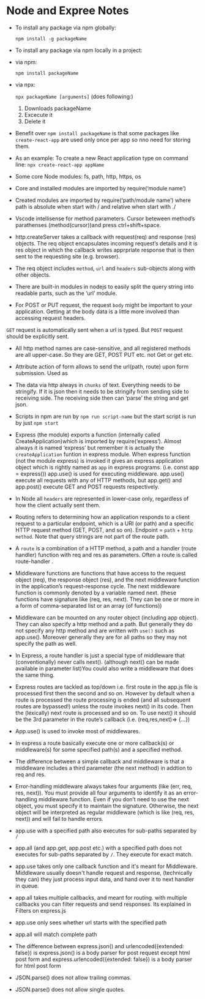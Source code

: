 # Node and Expree Notes

- To install any package via npm globally:

  `npm install -g packageName`

- To install any package via npm locally in a project:

- via npm:

  `npm install packageName`

- via npx:

  `npx packageName [arguments]` (does following:)

  1. Downloads packageName
  2. Excecute it
  3. Delete it

- Benefit over `npm install packageName` is that some packages like `create-react-app` are used only once per app so nno need for storing them.

- As an example: To create a new React application type on command line:
  `npx create-react-app appName`

- Some core Node modules: fs, path, http, https, os

- Core and installed modules are imported by require(‘module name’)

- Created modules are imported by require(‘path/module name’) where path is absolute when start with / and relative when start with ./

- Vscode intellisense for method parameters. Cursor beteween method’s parathenses (method(cursor))and press ctrl+shift+space.

- http.createServer takes a callback with request(req) and response (res) objects. The req object encapsulates incoming request’s details and it is res object in which the callback writes apprpriate response that is then sent to the requesting site (e.g. browser).

- The req object includes `method`, `url` and `headers` sub-objects along with other objects.

- There are built-in modules in nodejs to easily split the query string into readable parts, such as the ‘url’ module.

- For POST or PUT request, the request `body` might be important to your application. Getting at the body data is a little more involved than accessing request headers.

`GET` request is automatically sent when a url is typed. But `POST` request should be explicitly sent.

- All http method names are case-sensitive, and all registered methods are all upper-case. So they are GET, POST PUT etc. not Get or get etc.

- Attribute action of form allows to send the url(path, route) upon form submission. Used as
<form action=```url``` method=```POST```>

- The data via http always in `chunks` of text. Everything needs to be stringify. If it is json then it needs to be stringify from sending side to receiving side. The receiving side then can ‘parse’ the string and get json.

- Scripts in npm are run by `npm run script-name` but the start script is run by just `npm start`

- Express (the module) exports a function (internally called CreateApplication)which is imported by require(‘express’). Almost always it is named ‘express’ but remember it is actually the `createApplication` funtion in express module. When express function (not the module express) is invoked it gives an express application object which is rightly named as `app` in express programs. (i.e. const app = express())
  app.use() is used for executing middleware. app.use() execute all requests with any of HTTP methods, but app.get() and app.post() execute GET and POST requests respectively.

- In Node all `headers` are represented in lower-case only, regardless of how the client actually sent them.

- Routing refers to determining how an application responds to a client request to a particular endpoint, which is a URI (or path) and a specific HTTP request method (GET, POST, and so on). Endpoint = `path` + `http method`. Note that query strings are not part of the route path.

- A `route` is a combination of a HTTP method, a path and a handler (route handler) function with req and res as parameters. Often a route is called route-handler .

- Middleware functions are functions that have access to the request object (req), the response object (res), and the next middleware function in the application’s request-response cycle. The next middleware function is commonly denoted by a variable named next.
  (these functions have signature like (req, res, next). They can be one or more in a form of comma-separated list or an array (of functions))

- Middleware can be mounted on any router object (including app object). They can also specify a http method and a path. But generally they do not specify any http method and are written with `use()` such as app.use(). Moreover generally they are for all paths so they may not specify the path as well.

- In Express, a route handler is just a special type of middleware that (conventionally) never calls next(). (although next() can be made available in parameter list)You could also write a middleware that does the same thing.

- Express routes are tackled as top/down i.e. first route in the app.js file is processed first then the second and so on. However by default when a route is processed the route processing is ended (and all subsequent routes are bypassed!) unless the route invokes next() in its code. Then the (lexically) next route is processed and so on. To use next() it should be the 3rd parameter in the route’s callback (i.e. (req,res,next)=> {…})

- App.use() is used to invoke most of middlewares.

- In express a route basically execute one or more callback(s) or middleware(s) for some specified path(s) and a specified method.

- The difference between a simple callback and middleware is that a middleware includes a third parameter (the next method) in addtion to req and res.

- Error-handling middleware always takes four arguments (like (err, req, res, next)). You must provide all four arguments to identify it as an error-handling middleware function. Even if you don’t need to use the next object, you must specify it to maintain the signature. Otherwise, the next object will be interpreted as regular middleware (which is like (req, res, next)) and will fail to handle errors.

- app.use with a specified path also executes for sub-paths separated by `/`

- app.all (and app.get, app.post etc.) with a specified path does not executes for sub-paths separated by `/`. They execute for exact match.

- app.use takes only one callback function and it's meant for Middleware. Middleware usually doesn't handle request and response, (technically they can) they just process input data, and hand over it to next handler in queue.

- app.all takes multiple callbacks, and meant for routing. with multiple callbacks you can filter requests and send responses. Its explained in Filters on express.js

- app.use only sees whether url starts with the specified path

- app.all will match complete path

- The difference between express.json() and urlencoded({extended: false}) is express.json() is a body parser for post request except html post form and express.urlencoded({extended: false}) is a body parser for html post form

- JSON.parse() does not allow trailing commas.

- JSON.parse() does not allow single quotes.
